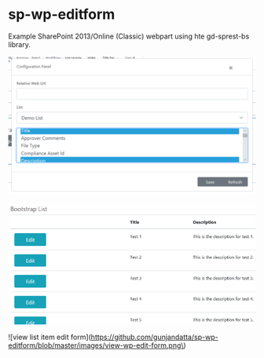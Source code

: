 # sp-wp-editform
Example SharePoint 2013/Online (Classic) webpart using hte gd-sprest-bs library.

![webpart configuration](https://github.com/gunjandatta/sp-wp-editform/blob/master/images/wp-cfg.png)

![view list table](https://github.com/gunjandatta/sp-wp-editform/blob/master/images/view-wp.png)

![view list item edit form](https://github.com/gunjandatta/sp-wp-editform/blob/master/images/view-wp-edit-form.png\)
